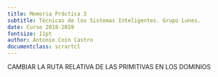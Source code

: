 ```yaml
---
title: Memoria Práctica 3
subtitle: Técnicas de los Sistemas Inteligentes. Grupo Lunes.
date: Curso 2018-2019
fontsize: 11pt
author: Antonio Coín Castro
documentclass: scrartcl
---
```


CAMBIAR LA RUTA RELATIVA DE LAS PRIMITIVAS EN LOS DOMINIOS

